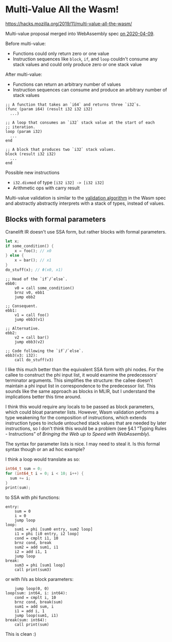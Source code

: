# Multi-Value All the Wasm!

https://hacks.mozilla.org/2019/11/multi-value-all-the-wasm/

Multi-value proposal merged into WebAssembly spec
[on 2020-04-09](https://github.com/WebAssembly/spec/pull/1145).

Before multi-value:
- Functions could only return zero or one value
- Instruction sequences like `block`, `if`, and `loop` couldn't consume
  any stack values and could only produce zero or one stack value

After multi-value:
- Functions can return an arbitrary number of values
- Instruction sequences can consume and produce an arbitrary number of
  stack values

```wasm
;; A function that takes an `i64` and returns three `i32`s.
(func (param i64) (result i32 i32 i32)
  ...)

;; A loop that consumes an `i32` stack value at the start of each
;; iteration.
loop (param i32)
  ...
end

;; A block that produces two `i32` stack values.
block (result i32 i32)
  ...
end
```

Possible new instructions
- `i32.divmod` of type `[i32 i32] -> [i32 i32]`
- Arithmetic ops with carry result

Multi-value validation is similar to the
[validation algorithm](https://webassembly.github.io/spec/core/appendix/algorithm.html)
in the Wasm spec and abstractly abstractly interprets with a stack of
types, instead of values.

## Blocks with formal parameters

Cranelift IR doesn't use SSA form, but rather blocks with formal
parameters.

```rust
let x;
if some_condition() {
    x = foo(); // x0
} else {
    x = bar(); // x1
}
do_stuff(x); // Φ(x0, x1)
```

```cranelift-ir
;; Head of the `if`/`else`.
ebb0:
    v0 = call some_condition()
    brnz v0, ebb1
    jump ebb2

;; Consequent.
ebb1:
    v1 = call foo()
    jump ebb3(v1)

;; Alternative.
ebb2:
    v2 = call bar()
    jump ebb3(v2)

;; Code following the `if`/`else`.
ebb3(v3: i32):
    call do_stuff(v3)
```

I like this much better than the equivalent SSA form with phi nodes. For
the callee to construct the phi input list, it would examine the
predecessors' terminator arguments. This simplifies the structure: the
callee doesn't maintain a phi input list in correspondence to the
predecessor list. This sounds like the same approach as blocks in MLIR,
but I understand the implications better this time around.

I think this would require any locals to be passed as block parameters,
which could bloat parameter lists. However, Wasm validation performs a
type weakening for the composition of instructions, which extends
instruction types to include untouched stack values that are needed by
later instructions, so I don't think this would be a problem (see §4.1
“Typing Rules - Instructions” of *Bringing the Web up to Speed with
WebAssembly*).

The syntax for parameter lists is nice. I may need to steal it. Is this
formal syntax though or an ad hoc example?

I think a loop would translate as so:

```c
int64_t sum = 0;
for (int64_t i = 0; i < 10; i++) {
  sum += i;
}
print(sum);
```

to SSA with phi functions:

```phi-pseudo-ir
entry:
    sum = 0
    i = 0
    jump loop
loop:
    sum1 = phi [sum0 entry, sum2 loop]
    i1 = phi [i0 entry, i2 loop]
    cond = cmplt i1, 10
    brnz cond, break
    sum2 = add sum1, i1
    i2 = add i1, 1
    jump loop
break:
    sum3 = phi [sum1 loop]
    call print(sum3)
```

or with IVs as block parameters:

```param-pseudo-ir
    jump loop(0, 0)
loop(sum: int64, i: int64):
    cond = cmplt i, 10
    brnz cond, break(sum)
    sum1 = add sum, i
    i1 = add i, 1
    jump loop(sum1, i1)
break(sum: int64):
    call print(sum)
```

This is clean :)
